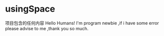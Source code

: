 # usingSpace
项目包含的任何内容
Hello Humans!
I'm program newbie ,if i have some error please advise to me ,thank you so much.
